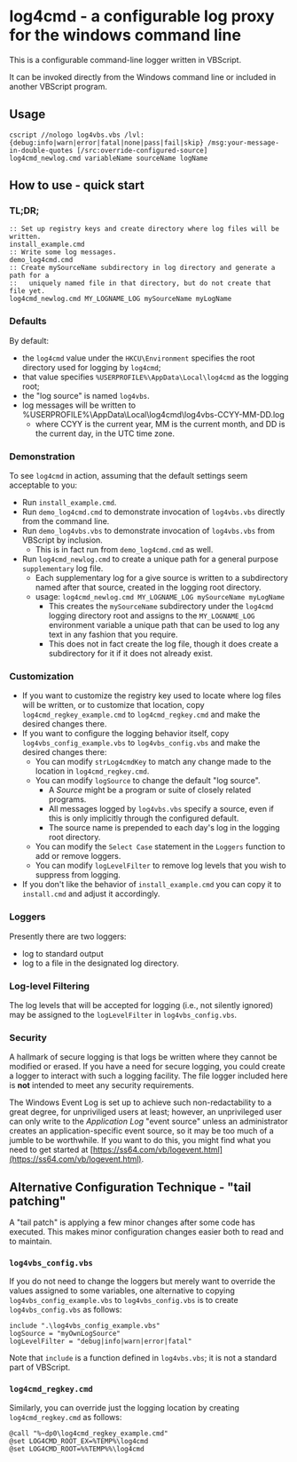 # log4cmd - a configurable log proxy for the windows command line

This is a configurable command-line logger written in VBScript.

It can be invoked directly from the Windows command line or included in another VBScript program.

## Usage

```
cscript //nologo log4vbs.vbs /lvl:{debug:info|warn|error|fatal|none|pass|fail|skip} /msg:your-message-in-double-quotes [/src:override-configured-source]
log4cmd_newlog.cmd variableName sourceName logName
```

## How to use - quick start

### TL;DR;

```
:: Set up registry keys and create directory where log files will be written.
install_example.cmd
:: Write some log messages.
demo_log4cmd.cmd
:: Create mySourceName subdirectory in log directory and generate a path for a
::   uniquely named file in that directory, but do not create that file yet.
log4cmd_newlog.cmd MY_LOGNAME_LOG mySourceName myLogName
```

### Defaults

By default:

- the `log4cmd` value under the `HKCU\Environment` specifies the root directory used for logging by `log4cmd`;
- that value specifies `%USERPROFILE%\AppData\Local\log4cmd` as the logging root;
- the "log source" is named `log4vbs`.
- log messages will be written to %USERPROFILE%\AppData\Local\log4cmd\log4vbs-CCYY-MM-DD.log
  - where CCYY is the current year, MM is the current month, and DD is the current day, in the UTC time zone.

### Demonstration

To see `log4cmd` in action, assuming that the default settings seem acceptable to you:

- Run `install_example.cmd`.
- Run `demo_log4cmd.cmd` to demonstrate invocation of `log4vbs.vbs` directly from the command line.
- Run `demo_log4vbs.vbs` to demonstrate invocation of `log4vbs.vbs` from VBScript by inclusion.
  - This is in fact run from `demo_log4cmd.cmd` as well.
- Run `log4cmd_newlog.cmd` to create a unique path for a general purpose `supplementary` log file.
  - Each supplementary log for a give source is written to a subdirectory named after that source, created in the logging root directory.
  - usage: `log4cmd_newlog.cmd MY_LOGNAME_LOG mySourceName myLogName`
    - This creates the `mySourceName` subdirectory under the `log4cmd` logging directory root and assigns to the `MY_LOGNAME_LOG` environment variable a unique path that can be used to log any text in any fashion that you require. 
    - This does not in fact create the log file, though it does create a subdirectory for it if it does not already exist.

### Customization

- If you want to customize the registry key used to locate where log files will be written, or to customize that location, copy `log4cmd_regkey_example.cmd` to `log4cmd_regkey.cmd` and make the desired changes there.
- If you want to configure the logging behavior itself, copy `log4vbs_config_example.vbs` to `log4vbs_config.vbs` and make the desired changes there:
  - You can modify `strLog4cmdKey` to match any change made to the location in `log4cmd_regkey.cmd`.
  - You can modify `logSource` to change the default "log source".
    - A *Source* might be a program or suite of closely related programs.
    - All messages logged by `log4vbs.vbs` specify a source, even if this is only implicitly through the configured default.
    - The source name is prepended to each day's log in the logging root directory.
  - You can modify the `Select Case` statement in the `Loggers` function to add or remove loggers.
  - You can modify `logLevelFilter` to remove log levels that you wish to suppress from logging.
- If you don't like the behavior of `install_example.cmd` you can copy it to `install.cmd` and adjust it accordingly.


### Loggers

Presently there are two loggers:

- log to standard output
- log to a file in the designated log directory.

### Log-level Filtering

The log levels that will be accepted for logging (i.e., not silently ignored) may be assigned to the `logLevelFilter` in `log4vbs_config.vbs`.

### Security

A hallmark of secure logging is that logs be written where they cannot be modified or erased.  If you have a need for secure logging, you could create a logger to interact with such a logging facility.  The file logger included here is **not** intended to meet any security requirements.

The Windows Event Log is set up to achieve such non-redactability to a great degree, for unpriviliged users at least; however, an unprivileged user can only write to the *Application Log* "event source" unless an administrator creates an application-specific event source, so it may be too much of a jumble to be worthwhile.  If you want to do this, you might find what you need to get started at [https://ss64.com/vb/logevent.html](https://ss64.com/vb/logevent.html).

## Alternative Configuration Technique - "tail patching"

A "tail patch" is applying a few minor changes after some code has executed.  This makes minor configuration changes easier both to read and to maintain.

### `log4vbs_config.vbs`

If you do not need to change the loggers but merely want to override the values assigned to some variables, one alternative to copying `log4vbs_config_example.vbs` to `log4vbs_config.vbs` is to create `log4vbs_config.vbs` as follows:
```
include ".\log4vbs_config_example.vbs"
logSource = "myOwnLogSource"
logLevelFilter = "debug|info|warn|error|fatal"
```
Note that `include` is a function defined in `log4vbs.vbs`; it is not a standard part of VBScript.

### `log4cmd_regkey.cmd`

Similarly, you can override just the logging location by creating `log4cmd_regkey.cmd` as follows:
```
@call "%~dp0\log4cmd_regkey_example.cmd"
@set LOG4CMD_ROOT_EX=%TEMP%\log4cmd
@set LOG4CMD_ROOT=%%TEMP%%\log4cmd
```

